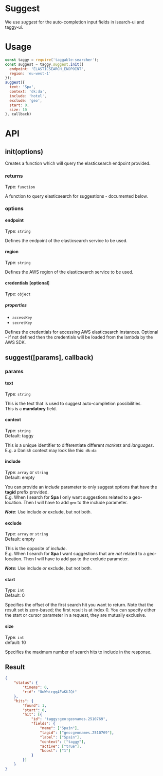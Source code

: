 # Suggest
We use _suggest_ for the auto-completion input fields in isearch-ui and taggy-ui.

# Usage
```js
const taggy = require('taggable-searcher');
const suggest = taggy.suggest.init({
  endpoint: 'ELASTICSEARCH_ENDPOINT',
  region: 'eu-west-1'
});
suggest({
  text: 'Spa',
  context: 'dk:da',
  include: 'hotel',
  exclude: 'geo',
  start: 0,
  size: 10
}, callback)
```
# API

## init(options)

Creates a function which will query the elasticsearch endpoint provided.

### returns
Type: `function`

A function to query elasticsearch for suggestions - documented below.

### options
#### endpoint
Type: `string`

Defines the endpoint of the elasticsearch service to be used.

#### region
Type: `string`

Defines the AWS region of the elasticsearch service to be used.

#### credentials [optional]
Type: `object`

##### properties
* `accessKey`
* `secretKey`

Defines the credentials for accessing AWS elasticsearch instances. Optional - if not defined then the credentials will be loaded from the lambda by the AWS SDK.


## suggest([params], callback)
### params
#### text
Type: `string`

This is the text that is used to suggest auto-completion possibilities. <br/> This is a **mandatory** field.

#### context
Type: `string` <br/>
Default: taggy

This is a unique identifier to differentiate different _markets_ and _languages_. <br/>
E.g. a Danish context may look like this: `dk:da`

#### include
Type: `array` or `string` <br />
Default: empty

You can provide an _include_ parameter to only suggest options that have the **tagid** prefix provided. <br/>
E.g. When I search for **Spa** I only want suggestions related to a geo-location. Then I will have to add `geo` to the include parameter.

**_Note_:** Use include _or_ exclude, but not both.

#### exclude
Type: `array` or `string` <br/>
Default: empty

This is the opposite of _include_. <br />
E.g. When I search for **Spa** I want suggestions that are _not_ related to a geo-location. Then I will have to add `geo` to the exclude parameter.

**_Note_:** Use include _or_ exclude, but not both.

#### start
Type: `int` <br/>
Default: 0

Specifies the offset of the first search hit you want to return. Note that the result set is zero-based; the first result is at index 0. You can specify either the start or cursor parameter in a request, they are mutually exclusive.

#### size
Type: `int` <br/>
default: 10

Specifies the maximum number of search hits to include in the response.

## Result
```json
{
    "status": {
        "timems": 0,
        "rid": "8uWhicgq4FwKUJQt"
    },
    "hits": {
        "found": 1,
        "start": 0,
        "hit": [{
            "id": "taggy:geo:geonames.2510769",
            "fields": {
                "name": ["Spain"],
                "tagid": ["geo:geonames.2510769"],
                "label": ["Spain"],
                "context": ["taggy"],
                "active": ["true"],
                "boost": ["1"]
            }
        }]
    }
}
```
